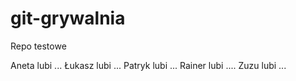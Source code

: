 # git-grywalnia
Repo testowe

Aneta lubi ...
Łukasz lubi ...
Patryk lubi ...
Rainer lubi ....
Zuzu lubi ...
